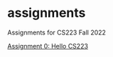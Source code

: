 # assignments
Assignments for CS223 Fall 2022

[Assignment 0: Hello CS223](https://brynmawr-cs223-f22.github.io/website/assts/asst00.html)
